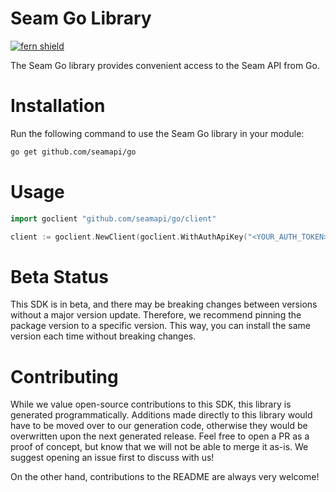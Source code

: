 <!-- Begin Title, generated by Fern  -->
# Seam Go Library

[![fern shield](https://img.shields.io/badge/%F0%9F%8C%BF-SDK%20generated%20by%20Fern-brightgreen)](https://github.com/fern-api/fern)

The Seam Go library provides convenient access to the Seam API from Go.
<!-- End Title  -->

<!-- Begin Installation, generated by Fern  -->
# Installation

Run the following command to use the Seam Go library in your module:
```sh
go get github.com/seamapi/go
```
<!-- End Installation  -->

<!-- Begin Usage, generated by Fern  -->
# Usage

```go
import goclient "github.com/seamapi/go/client"

client := goclient.NewClient(goclient.WithAuthApiKey("<YOUR_AUTH_TOKEN>"))
```
<!-- End Usage  -->

<!-- Begin Status, generated by Fern  -->
# Beta Status

This SDK is in beta, and there may be breaking changes between versions without a major 
version update. Therefore, we recommend pinning the package version to a specific version. 
This way, you can install the same version each time without breaking changes.
<!-- End Status  -->

<!-- Begin Contributing, generated by Fern  -->
# Contributing

While we value open-source contributions to this SDK, this library is generated programmatically. 
Additions made directly to this library would have to be moved over to our generation code, 
otherwise they would be overwritten upon the next generated release. Feel free to open a PR as
 a proof of concept, but know that we will not be able to merge it as-is. We suggest opening 
an issue first to discuss with us!

On the other hand, contributions to the README are always very welcome!
<!-- End Contributing  -->

